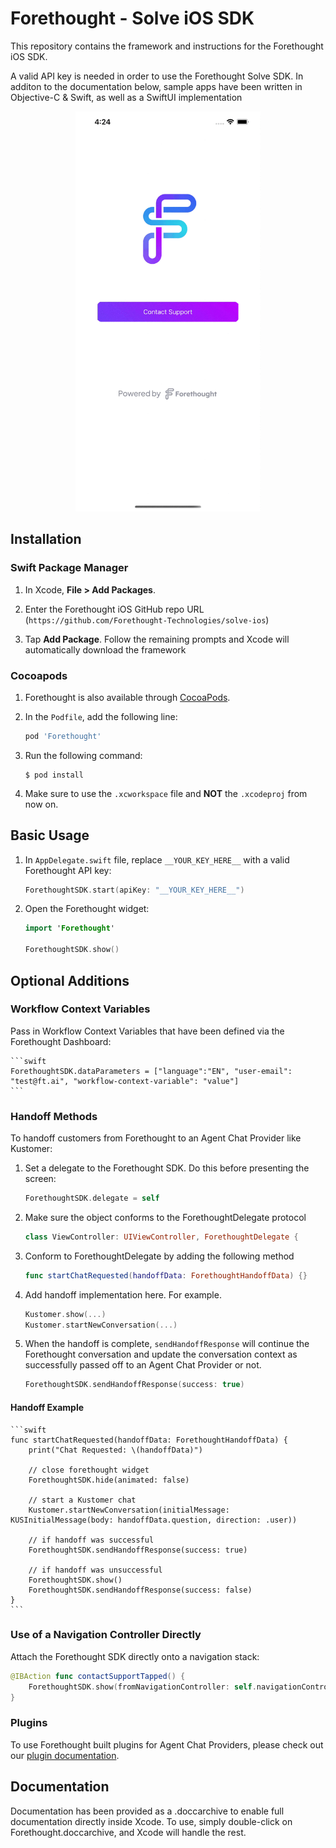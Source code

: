 # Forethought - Solve iOS SDK

This repository contains the framework and instructions for the Forethought iOS SDK.

A valid API key is needed in order to use the Forethought Solve SDK. In additon to the documentation below, sample apps have been written in Objective-C & Swift, as well as a SwiftUI implementation

<p align="center">
	<img src="https://github.com/Forethought-Technologies/solve-ios/blob/main/demo.gif" width="296" height="640">
</p>

## Installation

### Swift Package Manager

1. In Xcode, **File > Add Packages**.

1. Enter the Forethought iOS GitHub repo URL (`https://github.com/Forethought-Technologies/solve-ios`)

1. Tap **Add Package**. Follow the remaining prompts and Xcode will automatically download the framework

### Cocoapods

1. Forethought is also available through [CocoaPods](http://cocoapods.org).

1. In the `Podfile`, add the following line:
   ```ruby
   pod 'Forethought'
   ```
1. Run the following command:
   ```
   $ pod install
   ```
1. Make sure to use the `.xcworkspace` file and **NOT** the `.xcodeproj` from now on.

## Basic Usage

1. In `AppDelegate.swift` file, replace `__YOUR_KEY_HERE__` with a valid Forethought API key:
    ```swift
    ForethoughtSDK.start(apiKey: "__YOUR_KEY_HERE__")
    ```
1. Open the Forethought widget:
    ```swift
    import 'Forethought'

    ForethoughtSDK.show()
    ```

## Optional Additions

### Workflow Context Variables

Pass in Workflow Context Variables that have been defined via the Forethought Dashboard:

    ```swift
    ForethoughtSDK.dataParameters = ["language":"EN", "user-email": "test@ft.ai", "workflow-context-variable": "value"]
    ```

### Handoff Methods

To handoff customers from Forethought to an Agent Chat Provider like Kustomer:

1. Set a delegate to the Forethought SDK. Do this before presenting the screen:
    ```swift
    ForethoughtSDK.delegate = self
   ```
1. Make sure the object conforms to the ForethoughtDelegate protocol
    ```swift
    class ViewController: UIViewController, ForethoughtDelegate {
    ```
1. Conform to ForethoughtDelegate by adding the following method
    ```swift
    func startChatRequested(handoffData: ForethoughtHandoffData) {}
    ```
1. Add handoff implementation here. For example.
    ```swift
    Kustomer.show(...)
    Kustomer.startNewConversation(...)
    ```
1. When the handoff is complete, `sendHandoffResponse` will continue the Forethought conversation and update the conversation context as successfully passed off to an Agent Chat Provider or not.
    ```swift
    ForethoughtSDK.sendHandoffResponse(success: true)
    ```

#### Handoff Example

    ```swift
    func startChatRequested(handoffData: ForethoughtHandoffData) {
        print("Chat Requested: \(handoffData)")

        // close forethought widget
        ForethoughtSDK.hide(animated: false)

        // start a Kustomer chat
        Kustomer.startNewConversation(initialMessage: KUSInitialMessage(body: handoffData.question, direction: .user))

        // if handoff was successful
        ForethoughtSDK.sendHandoffResponse(success: true)

        // if handoff was unsuccessful
        ForethoughtSDK.show()
        ForethoughtSDK.sendHandoffResponse(success: false)
    }
    ```

### Use of a Navigation Controller Directly

Attach the Forethought SDK directly onto a navigation stack:
   ```swift
   @IBAction func contactSupportTapped() {
       ForethoughtSDK.show(fromNavigationController: self.navigationController)
   }
   ```

### Plugins

To use Forethought built plugins for Agent Chat Providers, please check out our [plugin documentation](Plugins/Plugins.md).

## Documentation

Documentation has been provided as a .doccarchive to enable full documentation directly inside Xcode. To use, simply double-click on Forethought.doccarchive, and Xcode will handle the rest.
